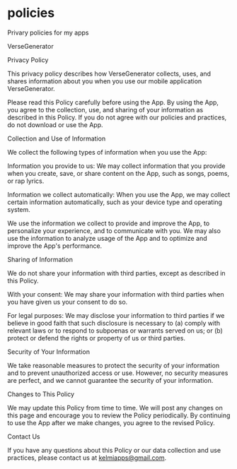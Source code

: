 # policies
Privary policies for my apps

VerseGenerator

Privacy Policy

This privacy policy describes how VerseGenerator collects, uses, and shares information about you when you use our mobile application VerseGenerator.

Please read this Policy carefully before using the App. By using the App, you agree to the collection, use, and sharing of your information as described in this Policy. If you do not agree with our policies and practices, do not download or use the App.

Collection and Use of Information

We collect the following types of information when you use the App:

Information you provide to us: We may collect information that you provide when you create, save, or share content on the App, such as songs, poems, or rap lyrics.

Information we collect automatically: When you use the App, we may collect certain information automatically, such as your device type and operating system.

We use the information we collect to provide and improve the App, to personalize your experience, and to communicate with you. We may also use the information to analyze usage of the App and to optimize and improve the App's performance.

Sharing of Information

We do not share your information with third parties, except as described in this Policy.

With your consent: We may share your information with third parties when you have given us your consent to do so.

For legal purposes: We may disclose your information to third parties if we believe in good faith that such disclosure is necessary to (a) comply with relevant laws or to respond to subpoenas or warrants served on us; or (b) protect or defend the rights or property of us or third parties.

Security of Your Information

We take reasonable measures to protect the security of your information and to prevent unauthorized access or use. However, no security measures are perfect, and we cannot guarantee the security of your information.

Changes to This Policy

We may update this Policy from time to time. We will post any changes on this page and encourage you to review the Policy periodically. By continuing to use the App after we make changes, you agree to the revised Policy.

Contact Us

If you have any questions about this Policy or our data collection and use practices, please contact us at kelmiapps@gmail.com.
